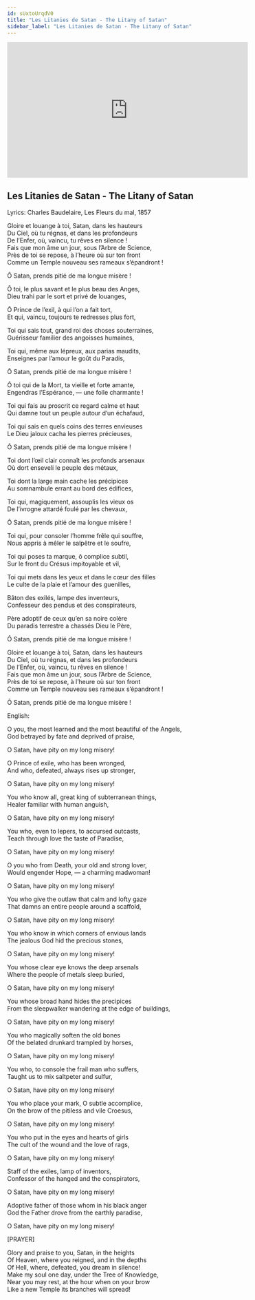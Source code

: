```yaml
---
id: sUxtoUrqdV0
title: "Les Litanies de Satan - The Litany of Satan"
sidebar_label: "Les Litanies de Satan - The Litany of Satan"
---
```


<div class="video-float-container">
  <iframe
    width="560"
    height="315"
    src="https://www.youtube.com/embed/sUxtoUrqdV0"
    title="YouTube video player"
    frameborder="0"
    allow="accelerometer; autoplay; clipboard-write; encrypted-media; gyroscope; picture-in-picture; web-share"
    referrerpolicy="strict-origin-when-cross-origin"
    allowfullscreen
  ></iframe>
</div>

## Les Litanies de Satan - The Litany of Satan

Lyrics: Charles Baudelaire, Les Fleurs du mal, 1857

Gloire et louange à toi, Satan, dans les hauteurs  
Du Ciel, où tu régnas, et dans les profondeurs  
De l’Enfer, où, vaincu, tu rêves en silence !  
Fais que mon âme un jour, sous l’Arbre de Science,  
Près de toi se repose, à l’heure où sur ton front  
Comme un Temple nouveau ses rameaux s’épandront !

Ô Satan, prends pitié de ma longue misère !

Ô toi, le plus savant et le plus beau des Anges,  
Dieu trahi par le sort et privé de louanges,

Ô Prince de l’exil, à qui l’on a fait tort,  
Et qui, vaincu, toujours te redresses plus fort,

Toi qui sais tout, grand roi des choses souterraines,  
Guérisseur familier des angoisses humaines,

Toi qui, même aux lépreux, aux parias maudits,  
Enseignes par l’amour le goût du Paradis,

Ô Satan, prends pitié de ma longue misère !

Ô toi qui de la Mort, ta vieille et forte amante,  
Engendras l’Espérance, — une folle charmante !

Toi qui fais au proscrit ce regard calme et haut  
Qui damne tout un peuple autour d’un échafaud,

Toi qui sais en quels coins des terres envieuses  
Le Dieu jaloux cacha les pierres précieuses,

Ô Satan, prends pitié de ma longue misère !

Toi dont l’œil clair connaît les profonds arsenaux  
Où dort enseveli le peuple des métaux,

Toi dont la large main cache les précipices  
Au somnambule errant au bord des édifices,

Toi qui, magiquement, assouplis les vieux os  
De l’ivrogne attardé foulé par les chevaux,

Ô Satan, prends pitié de ma longue misère !

Toi qui, pour consoler l’homme frêle qui souffre,  
Nous appris à mêler le salpêtre et le soufre,

Toi qui poses ta marque, ô complice subtil,  
Sur le front du Crésus impitoyable et vil,

Toi qui mets dans les yeux et dans le cœur des filles  
Le culte de la plaie et l’amour des guenilles,

Bâton des exilés, lampe des inventeurs,  
Confesseur des pendus et des conspirateurs,

Père adoptif de ceux qu’en sa noire colère  
Du paradis terrestre a chassés Dieu le Père,

Ô Satan, prends pitié de ma longue misère !

Gloire et louange à toi, Satan, dans les hauteurs  
Du Ciel, où tu régnas, et dans les profondeurs  
De l’Enfer, où, vaincu, tu rêves en silence !  
Fais que mon âme un jour, sous l’Arbre de Science,  
Près de toi se repose, à l’heure où sur ton front  
Comme un Temple nouveau ses rameaux s’épandront !

Ô Satan, prends pitié de ma longue misère !

English:

O you, the most learned and the most beautiful of the Angels,  
God betrayed by fate and deprived of praise,

O Satan, have pity on my long misery!

O Prince of exile, who has been wronged,  
And who, defeated, always rises up stronger,

O Satan, have pity on my long misery!

You who know all, great king of subterranean things,  
Healer familiar with human anguish,

O Satan, have pity on my long misery!

You who, even to lepers, to accursed outcasts,  
Teach through love the taste of Paradise,

O Satan, have pity on my long misery!

O you who from Death, your old and strong lover,  
Would engender Hope, — a charming madwoman!

O Satan, have pity on my long misery!

You who give the outlaw that calm and lofty gaze  
That damns an entire people around a scaffold,

O Satan, have pity on my long misery!

You who know in which corners of envious lands  
The jealous God hid the precious stones,

O Satan, have pity on my long misery!

You whose clear eye knows the deep arsenals  
Where the people of metals sleep buried,

O Satan, have pity on my long misery!

You whose broad hand hides the precipices  
From the sleepwalker wandering at the edge of buildings,

O Satan, have pity on my long misery!

You who magically soften the old bones  
Of the belated drunkard trampled by horses,

O Satan, have pity on my long misery!

You who, to console the frail man who suffers,  
Taught us to mix saltpeter and sulfur,

O Satan, have pity on my long misery!

You who place your mark, O subtle accomplice,  
On the brow of the pitiless and vile Croesus,

O Satan, have pity on my long misery!

You who put in the eyes and hearts of girls  
The cult of the wound and the love of rags,

O Satan, have pity on my long misery!

Staff of the exiles, lamp of inventors,  
Confessor of the hanged and the conspirators,

O Satan, have pity on my long misery!

Adoptive father of those whom in his black anger  
God the Father drove from the earthly paradise,

O Satan, have pity on my long misery!

[PRAYER]

Glory and praise to you, Satan, in the heights  
Of Heaven, where you reigned, and in the depths  
Of Hell, where, defeated, you dream in silence!  
Make my soul one day, under the Tree of Knowledge,  
Near you may rest, at the hour when on your brow  
Like a new Temple its branches will spread!
